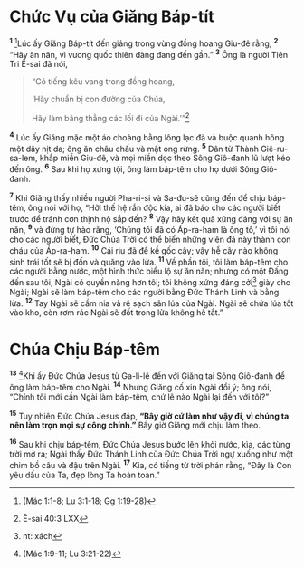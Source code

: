 # Chức Vụ của Giăng Báp-tít
<sup><b>1</b></sup> [^1@-6f64f037-71d7-4b56-ad9c-1c0bbd3132cb]Lúc ấy Giăng Báp-tít đến giảng trong vùng đồng hoang Giu-đê rằng, <sup><b>2</b></sup> “Hãy ăn năn, vì vương quốc thiên đàng đang đến gần.” <sup><b>3</b></sup> Ông là người Tiên Tri Ê-sai đã nói,

> “Có tiếng kêu vang trong đồng hoang,
>
> ‘Hãy chuẩn bị con đường của Chúa,
>
> Hãy làm bằng thẳng các lối đi của Ngài.’”[^1-6f64f037-71d7-4b56-ad9c-1c0bbd3132cb]

<sup><b>4</b></sup> Lúc ấy Giăng mặc một áo choàng bằng lông lạc đà và buộc quanh hông một dây nịt da; ông ăn châu chấu và mật ong rừng. <sup><b>5</b></sup> Dân từ Thành Giê-ru-sa-lem, khắp miền Giu-đê, và mọi miền dọc theo Sông Giô-đanh lũ lượt kéo đến ông. <sup><b>6</b></sup> Sau khi họ xưng tội, ông làm báp-têm cho họ dưới Sông Giô-đanh.

<sup><b>7</b></sup> Khi Giăng thấy nhiều người Pha-ri-si và Sa-đu-sê cũng đến để chịu báp-têm, ông nói với họ, “Hỡi thế hệ rắn độc kia, ai đã báo cho các người biết trước để tránh cơn thịnh nộ sắp đến? <sup><b>8</b></sup> Vậy hãy kết quả xứng đáng với sự ăn năn, <sup><b>9</b></sup> và đừng tự hào rằng, ‘Chúng tôi đã có Áp-ra-ham là ông tổ,’ vì tôi nói cho các người biết, Đức Chúa Trời có thể biến những viên đá này thành con cháu của Áp-ra-ham. <sup><b>10</b></sup> Cái rìu đã để kề gốc cây; vậy hễ cây nào không sinh trái tốt sẽ bị đốn và quăng vào lửa. <sup><b>11</b></sup> Về phần tôi, tôi làm báp-têm cho các người bằng nước, một hình thức biểu lộ sự ăn năn; nhưng có một Đấng đến sau tôi, Ngài có quyền năng hơn tôi; tôi không xứng đáng cởi[^2-6f64f037-71d7-4b56-ad9c-1c0bbd3132cb] giày cho Ngài; Ngài sẽ làm báp-têm cho các người bằng Đức Thánh Linh và bằng lửa. <sup><b>12</b></sup> Tay Ngài sẽ cầm nia và rê sạch sân lúa của Ngài. Ngài sẽ chứa lúa tốt vào kho, còn rơm rác Ngài sẽ đốt trong lửa không hề tắt.”

# Chúa Chịu Báp-têm
<sup><b>13</b></sup> [^2@-6f64f037-71d7-4b56-ad9c-1c0bbd3132cb]Khi ấy Đức Chúa Jesus từ Ga-li-lê đến với Giăng tại Sông Giô-đanh để ông làm báp-têm cho Ngài. <sup><b>14</b></sup> Nhưng Giăng cố xin Ngài đổi ý; ông nói, “Chính tôi mới cần Ngài làm báp-têm, chứ lẽ nào Ngài lại đến với tôi?”

<sup><b>15</b></sup> Tuy nhiên Đức Chúa Jesus đáp, **“Bây giờ cứ làm như vậy đi, vì chúng ta nên làm trọn mọi sự công chính.”** Bấy giờ Giăng mới chịu làm theo.

<sup><b>16</b></sup> Sau khi chịu báp-têm, Đức Chúa Jesus bước lên khỏi nước, kìa, các từng trời mở ra; Ngài thấy Đức Thánh Linh của Đức Chúa Trời ngự xuống như một chim bồ câu và đậu trên Ngài. <sup><b>17</b></sup> Kìa, có tiếng từ trời phán rằng, “Đây là Con yêu dấu của Ta, đẹp lòng Ta hoàn toàn.”

[^1-6f64f037-71d7-4b56-ad9c-1c0bbd3132cb]: Ê-sai 40:3 LXX
[^2-6f64f037-71d7-4b56-ad9c-1c0bbd3132cb]: nt: xách
[^1@-6f64f037-71d7-4b56-ad9c-1c0bbd3132cb]: (Mác 1:1-8; Lu 3:1-18; Gg 1:19-28)
[^2@-6f64f037-71d7-4b56-ad9c-1c0bbd3132cb]: (Mác 1:9-11; Lu 3:21-22)